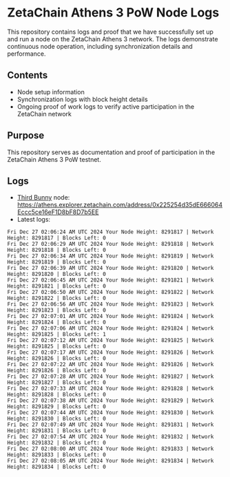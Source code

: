 # ZetaChain Athens 3 PoW Node Logs
This repository contains logs and proof that we have successfully set up and run a node on the ZetaChain Athens 3 network. The logs demonstrate continuous node operation, including synchronization details and performance.

## Contents
- Node setup information
- Synchronization logs with block height details
- Ongoing proof of work logs to verify active participation in the ZetaChain network

## Purpose
This repository serves as documentation and proof of participation in the ZetaChain Athens 3 PoW testnet.

## Logs

- [Third Bunny](https://thirdbunny.xyz/) node: https://athens.explorer.zetachain.com/address/0x225254d35dE666064Eccc5ce16eF1D8bF8D7b5EE
- Latest logs:
```
Fri Dec 27 02:06:24 AM UTC 2024 Your Node Height: 8291817 | Network Height: 8291817 | Blocks Left: 0
Fri Dec 27 02:06:29 AM UTC 2024 Your Node Height: 8291818 | Network Height: 8291818 | Blocks Left: 0
Fri Dec 27 02:06:34 AM UTC 2024 Your Node Height: 8291819 | Network Height: 8291819 | Blocks Left: 0
Fri Dec 27 02:06:39 AM UTC 2024 Your Node Height: 8291820 | Network Height: 8291820 | Blocks Left: 0
Fri Dec 27 02:06:45 AM UTC 2024 Your Node Height: 8291821 | Network Height: 8291821 | Blocks Left: 0
Fri Dec 27 02:06:50 AM UTC 2024 Your Node Height: 8291822 | Network Height: 8291822 | Blocks Left: 0
Fri Dec 27 02:06:56 AM UTC 2024 Your Node Height: 8291823 | Network Height: 8291823 | Blocks Left: 0
Fri Dec 27 02:07:01 AM UTC 2024 Your Node Height: 8291824 | Network Height: 8291824 | Blocks Left: 0
Fri Dec 27 02:07:06 AM UTC 2024 Your Node Height: 8291824 | Network Height: 8291825 | Blocks Left: 1
Fri Dec 27 02:07:12 AM UTC 2024 Your Node Height: 8291825 | Network Height: 8291825 | Blocks Left: 0
Fri Dec 27 02:07:17 AM UTC 2024 Your Node Height: 8291826 | Network Height: 8291826 | Blocks Left: 0
Fri Dec 27 02:07:22 AM UTC 2024 Your Node Height: 8291826 | Network Height: 8291826 | Blocks Left: 0
Fri Dec 27 02:07:28 AM UTC 2024 Your Node Height: 8291827 | Network Height: 8291827 | Blocks Left: 0
Fri Dec 27 02:07:33 AM UTC 2024 Your Node Height: 8291828 | Network Height: 8291828 | Blocks Left: 0
Fri Dec 27 02:07:38 AM UTC 2024 Your Node Height: 8291829 | Network Height: 8291829 | Blocks Left: 0
Fri Dec 27 02:07:44 AM UTC 2024 Your Node Height: 8291830 | Network Height: 8291830 | Blocks Left: 0
Fri Dec 27 02:07:49 AM UTC 2024 Your Node Height: 8291831 | Network Height: 8291831 | Blocks Left: 0
Fri Dec 27 02:07:54 AM UTC 2024 Your Node Height: 8291832 | Network Height: 8291832 | Blocks Left: 0
Fri Dec 27 02:08:00 AM UTC 2024 Your Node Height: 8291833 | Network Height: 8291833 | Blocks Left: 0
Fri Dec 27 02:08:05 AM UTC 2024 Your Node Height: 8291834 | Network Height: 8291834 | Blocks Left: 0
```
